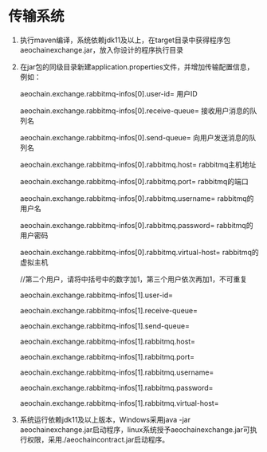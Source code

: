 # 传输系统

1. 执行maven编译，系统依赖jdk11及以上，在target目录中获得程序包aeochainexchange.jar，放入你设计的程序执行目录

2. 在jar包的同级目录新建application.properties文件，并增加传输配置信息，例如：

    aeochain.exchange.rabbitmq-infos[0].user-id= 用户ID
    
    aeochain.exchange.rabbitmq-infos[0].receive-queue= 接收用户消息的队列名
    
    aeochain.exchange.rabbitmq-infos[0].send-queue= 向用户发送消息的队列名
    
    aeochain.exchange.rabbitmq-infos[0].rabbitmq.host= rabbitmq主机地址
    
    aeochain.exchange.rabbitmq-infos[0].rabbitmq.port= rabbitmq的端口
    
    aeochain.exchange.rabbitmq-infos[0].rabbitmq.username= rabbitmq的用户名
    
    aeochain.exchange.rabbitmq-infos[0].rabbitmq.password= rabbitmq的用户密码
    
    aeochain.exchange.rabbitmq-infos[0].rabbitmq.virtual-host= rabbitmq的虚拟主机
    
    //第二个用户，请将中括号中的数字加1，第三个用户依次再加1，不可重复
    
    aeochain.exchange.rabbitmq-infos[1].user-id=
    
    aeochain.exchange.rabbitmq-infos[1].receive-queue=
    
    aeochain.exchange.rabbitmq-infos[1].send-queue=
    
    aeochain.exchange.rabbitmq-infos[1].rabbitmq.host=
    
    aeochain.exchange.rabbitmq-infos[1].rabbitmq.port=
    
    aeochain.exchange.rabbitmq-infos[1].rabbitmq.username=
    
    aeochain.exchange.rabbitmq-infos[1].rabbitmq.password=
    
    aeochain.exchange.rabbitmq-infos[1].rabbitmq.virtual-host=

3. 系统运行依赖jdk11及以上版本，Windows采用java -jar aeochainexchange.jar启动程序，linux系统授予aeochainexchange.jar可执行权限，采用./aeochaincontract.jar启动程序。